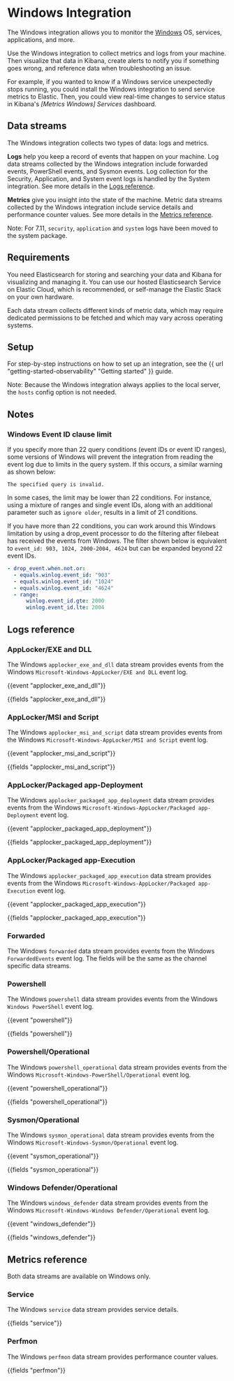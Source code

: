 # Windows Integration

The Windows integration allows you to monitor the [Windows](https://docs.microsoft.com) OS, services, applications, and more.

Use the Windows integration to collect metrics and logs from your machine.
Then visualize that data in Kibana, create alerts to notify you if something goes wrong, and reference data when troubleshooting an issue.

For example, if you wanted to know if a Windows service unexpectedly stops running, you could install the Windows integration to send service metrics to Elastic.
Then, you could view real-time changes to service status in Kibana's _[Metrics Windows] Services_ dashboard.

## Data streams

The Windows integration collects two types of data: logs and metrics.

**Logs** help you keep a record of events that happen on your machine.
Log data streams collected by the Windows integration include forwarded events, PowerShell events, and Sysmon events.
Log collection for the Security, Application, and System event logs is handled by the System integration.
See more details in the [Logs reference](#logs-reference).

**Metrics** give you insight into the state of the machine.
Metric data streams collected by the Windows integration include service details and performance counter values.
See more details in the [Metrics reference](#metrics-reference).

Note: For 7.11, `security`, `application` and `system` logs have been moved to the system package.

## Requirements

You need Elasticsearch for storing and searching your data and Kibana for visualizing and managing it.
You can use our hosted Elasticsearch Service on Elastic Cloud, which is recommended, or self-manage the Elastic Stack on your own hardware.

Each data stream collects different kinds of metric data, which may require dedicated permissions
to be fetched and which may vary across operating systems.

## Setup

For step-by-step instructions on how to set up an integration,
see the {{ url "getting-started-observability" "Getting started" }} guide.

Note: Because the Windows integration always applies to the local server, the `hosts` config option is not needed.

## Notes

### Windows Event ID clause limit

If you specify more than 22 query conditions (event IDs or event ID ranges), some
versions of Windows will prevent the integration from reading the event log due to
limits in the query system. If this occurs, a similar warning as shown below:

```
The specified query is invalid.
```

In some cases, the limit may be lower than 22 conditions. For instance, using a
mixture of ranges and single event IDs, along with an additional parameter such
as `ignore older`, results in a limit of 21 conditions.

If you have more than 22 conditions, you can work around this Windows limitation
by using a drop_event processor to do the filtering after filebeat has received
the events from Windows. The filter shown below is equivalent to
`event_id: 903, 1024, 2000-2004, 4624` but can be expanded beyond 22 event IDs.

```yaml
- drop_event.when.not.or:
  - equals.winlog.event_id: "903"
  - equals.winlog.event_id: "1024"
  - equals.winlog.event_id: "4624"
  - range:
      winlog.event_id.gte: 2000
      winlog.event_id.lte: 2004
```

## Logs reference

### AppLocker/EXE and DLL

The Windows `applocker_exe_and_dll` data stream provides events from the Windows
`Microsoft-Windows-AppLocker/EXE and DLL` event log.

{{event "applocker_exe_and_dll"}}

{{fields "applocker_exe_and_dll"}}

### AppLocker/MSI and Script

The Windows `applocker_msi_and_script` data stream provides events from the Windows
`Microsoft-Windows-AppLocker/MSI and Script` event log.

{{event "applocker_msi_and_script"}}

{{fields "applocker_msi_and_script"}}

### AppLocker/Packaged app-Deployment

The Windows `applocker_packaged_app_deployment` data stream provides events from the Windows
`Microsoft-Windows-AppLocker/Packaged app-Deployment` event log.

{{event "applocker_packaged_app_deployment"}}

{{fields "applocker_packaged_app_deployment"}}

### AppLocker/Packaged app-Execution

The Windows `applocker_packaged_app_execution` data stream provides events from the Windows
`Microsoft-Windows-AppLocker/Packaged app-Execution` event log.

{{event "applocker_packaged_app_execution"}}

{{fields "applocker_packaged_app_execution"}}

### Forwarded

The Windows `forwarded` data stream provides events from the Windows
`ForwardedEvents` event log. The fields will be the same as the 
channel specific data streams.

### Powershell

The Windows `powershell` data stream provides events from the Windows
`Windows PowerShell` event log.

{{event "powershell"}}

{{fields "powershell"}}

### Powershell/Operational

The Windows `powershell_operational` data stream provides events from the Windows
`Microsoft-Windows-PowerShell/Operational` event log.

{{event "powershell_operational"}}

{{fields "powershell_operational"}}

### Sysmon/Operational

The Windows `sysmon_operational` data stream provides events from the Windows
`Microsoft-Windows-Sysmon/Operational` event log.

{{event "sysmon_operational"}}

{{fields "sysmon_operational"}}

### Windows Defender/Operational

The Windows `windows_defender` data stream provides events from the Windows
`Microsoft-Windows-Windows Defender/Operational` event log.

{{event "windows_defender"}}

{{fields "windows_defender"}}

## Metrics reference

Both data streams are available on Windows only.

### Service

The Windows `service` data stream provides service details.

{{fields "service"}}

### Perfmon

The Windows `perfmon` data stream provides performance counter values.

{{fields "perfmon"}}
